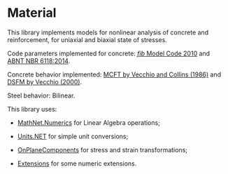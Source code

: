 # Material
This library implements models for nonlinear analysis of concrete and reinforcement, for uniaxial and biaxial state of stresses.

Code parameters implemented for concrete: [*fib* Model Code 2010](https://www.fib-international.org/publications/fib-bulletins/model-code-2010-final-draft,-volume-1-detail.html) and [ABNT NBR 6118:2014](https://www.abntcatalogo.com.br/norma.aspx?ID=317027).

Concrete behavior implemented: [MCFT by Vecchio and Collins (1986)](https://www.concrete.org/publications/internationalconcreteabstractsportal.aspx?m=details&ID=10416) and [DSFM by Vecchio (2000)](https://ascelibrary.org/doi/10.1061/(ASCE)0733-9445(2000)126%3A9(1070)).

Steel behavior: Bilinear.

This library uses:

- [MathNet.Numerics](https://github.com/mathnet/mathnet-numerics) for Linear Algebra operations;

- [Units.NET](https://github.com/angularsen/UnitsNet) for simple unit conversions;

- [OnPlaneComponents](https://github.com/andrefmello91/On-Plane-Components) for stress and strain transformations;

- [Extensions](https://github.com/andrefmello91/Extensions) for some numeric extensions.
